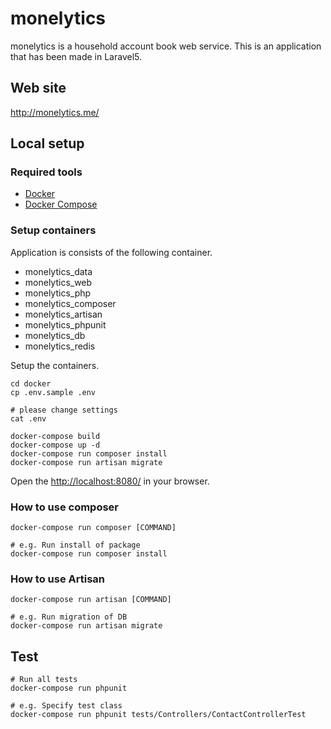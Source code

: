 # monelytics

monelytics is a household account book web service.
This is an application that has been made in Laravel5.

## Web site
http://monelytics.me/

## Local setup

### Required tools

* [Docker](https://docs.docker.com/)
* [Docker Compose](https://docs.docker.com/compose/)

### Setup containers

Application is consists of the following container.

* monelytics_data
* monelytics_web
* monelytics_php
* monelytics_composer
* monelytics_artisan
* monelytics_phpunit
* monelytics_db
* monelytics_redis

Setup the containers.

```
cd docker
cp .env.sample .env

# please change settings
cat .env

docker-compose build
docker-compose up -d
docker-compose run composer install
docker-compose run artisan migrate
```

Open the [http://localhost:8080/](http://localhost:8080/) in your browser.

### How to use composer

```
docker-compose run composer [COMMAND]

# e.g. Run install of package
docker-compose run composer install
```

### How to use Artisan

```
docker-compose run artisan [COMMAND]

# e.g. Run migration of DB
docker-compose run artisan migrate
```

## Test

```
# Run all tests
docker-compose run phpunit

# e.g. Specify test class
docker-compose run phpunit tests/Controllers/ContactControllerTest
```
